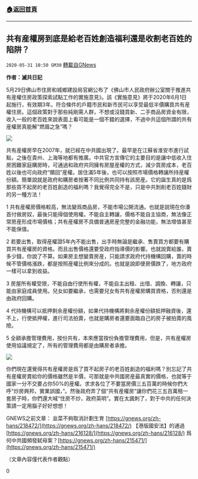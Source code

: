 ###  [:house:返回首頁](https://github.com/ourhimalayas/txt)
---

## 共有産權房到底是給老百姓創造福利還是收割老百姓的陷阱？
`2020-05-31 10:50 GM30` [轉載自GNews](https://gnews.org/zh-hant/218712/)

**作者：滅共日記**

5月29日佛山市住房和城鄉建設局官網公布了《佛山市人民政府辦公室關于推進共有産權住房政策探索試點工作的實施意見》。該《實施意見》將于2020年6月1日起施行，有效期3年。符合條件的戶籍市民和新市民可以享受最低半價購買共有産權住房。這個政策對于那些純剛需人群，不想或沒錢買新、二手商品房資金有限，收入一般的老百姓來說表面上看可能是一個不錯的選擇，不過中共這個所謂的共有産權房真能解“燃眉之急”嗎？

![](https://s3.amazonaws.com/gnews-media-offload/wp-content/uploads/2020/05/31104226/1-113-94.png)

共有産權房早在2007年，就已經在中共國出現了。最早是在江蘇省淮安市進行試點，之後在貴州、上海等地都有推廣。中共官方宣傳它的主要目的是讓中低收入住房困難家庭購房時，可通過和政府共同擁有房屋産權的方式，減少買房成本，老百姓以後也可向政府“贖回”産權。居住滿5年後，也可以按照市場價格轉讓所持産權份額。簡單說就是政府和購房者按著不同比例共同持有該房産。它的誕生真的是爲那些買不起房的老百姓創造的福利嗎？我覺得完全不是，只是中共剝削老百姓錢財的另一種方法！

1 共有産權房價格較高，無法變爲商品房，不能市場公開流通。也就是說現在你湊首付做房奴，最後只能得個使用權。不能自主轉讓，價格不能自主協商，無法像正常房産形成市場價格；共有産權房不具備普通房産完整的金融功能，無法增值甚至不能保值。

2 若要出售，取得産權證5年內不能出售，出手時無論是繼承、售賣買方都要有購買共有産權房的資格。而且出售價格還要受政府指導價的影響。也就說賣給誰，賣多少錢，你說了不算。如果房主想變賣房産，只能請求政府代持機構回購，賣的時候不管價格漲跌，都是按照産權比例來分成的。也就是說即便房價跌了，地方政府一樣可以拿到收益。

3 房屋所有權受限，不能自由行使所有權，不能自主出租、出借、調換、轉讓，只能由家庭成員使用。兒女如要繼承，也需要兒女有共有産權房購買資格，否則還是由政府回購。

4 代持機構可以抵押剩余産權份額，如果代持機構將剩余産權份額抵押融資後，還不上，行使抵押權，進行司法拍賣，也就是購房者還要面臨自己的房子被拍賣的風險。

5 全額承擔管理費用，按份共有，本來應當按份負擔管理費用，但是，共有産權房使用協議規定了，所有的管理費用都是由購房者承擔。

![](https://s3.amazonaws.com/gnews-media-offload/wp-content/uploads/2020/05/31104341/2-98-58.jpg)

你們現在還覺得共有産權房是爲了買不起房子的老百姓創造的福利嗎？別忘記了共有産權房賣給你的價格雖然是半價，可那就是中共國房産最真實的價格，也就等于國家一分不交要占你50%的産權。求求各位了不要當房價三五百萬的時候你們大呼“炒房興邦，實業誤國，”。然後政府弄了個“共有産權房”讓你們花三五百萬租一套房子時，你們還大喊“住房不炒，政府英明”。實在太諷刺了，對于中共的任何決策請一定用腦子好好想想！

GNEWS之前文章：
韭菜不夠取消計劃生育 [https://gnews.org/zh-hans/218472/](https://gnews.org/zh-hans/218472/)
【港版國安法】的通過 [https://gnews.org/zh-hans/216128/](https://gnews.org/zh-hans/216128/)
爲何中共國頻發弑母案？[https://gnews.org/zh-hans/215471/](https://gnews.org/zh-hans/215471/)

（文章內容僅代表作者觀點）

0
